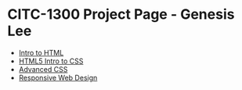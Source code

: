 # CITC-1300 Project Page - Genesis Lee

<ul>
  <li><a href="intro_to_html/index.html" target="_blank">Intro to HTML</a></li>
  <li><a href="HTML5_intro_to_css/index.html" target="_blank">HTML5 Intro to CSS</a></li>
  <li><a href="adv_css/index.html" target="_blank">Advanced CSS</a></li>
  <li><a href="responsive/index.html" target="_blank">Responsive Web Design</a></li>
</ul>